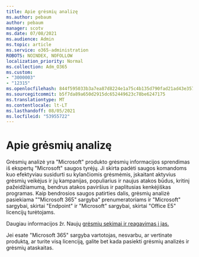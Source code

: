 ```yaml
---
title: Apie grėsmių analizę
ms.author: pebaum
author: pebaum
manager: scotv
ms.date: 07/08/2021
ms.audience: Admin
ms.topic: article
ms.service: o365-administration
ROBOTS: NOINDEX, NOFOLLOW
localization_priority: Normal
ms.collection: Adm_O365
ms.custom:
- "3000003"
- "12315"
ms.openlocfilehash: 844f595033b3a7ea87d8224e1a75c4b135d790fad21ad43e35784b951f312cc5
ms.sourcegitcommit: b5f7da89a650d2915dc652449623c78be6247175
ms.translationtype: MT
ms.contentlocale: lt-LT
ms.lasthandoff: 08/05/2021
ms.locfileid: "53955722"
---
```

# <a name="about-threat-analytics"></a>Apie grėsmių analizę

Grėsmių analizė yra "Microsoft" produkto grėsmių informacijos sprendimas iš ekspertų "Microsoft" saugos tyrėjų. Ji skirta padėti saugos komandoms kuo efektyviau susidurti su kylančiomis grėsmėmis, įskaitant aktyvius grėsmių veikėjus ir jų kampanijas, populiarius ir naujus atakos būdus, kritinį pažeidžiamumą, bendrus atakos paviršius ir paplitusias kenkėjiškas programas. Kaip bendrosios saugos patirties dalis, grėsmių analizė pasiekiama ""Microsoft 365" sargyba" prenumeratoriams ir "Microsoft" sargybai, skirtai "Endpoint" ir "Microsoft" sargybai, skirtai "Office E5" licencijų turėtojams. 

Daugiau informacijos žr. Naujų [grėsmių sekimai ir reagavimas į jas.](/microsoft-365/security/defender/threat-analytics)

Jei esate "Microsoft 365" sargyba vartotojas, nesvarbu, ar vertinate produktą, ar turite visą licenciją, galite bet kada pasiekti grėsmių analizės ir grėsmių ataskaitas. 